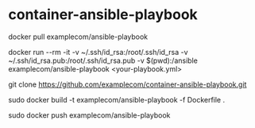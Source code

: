# container-ansible-playbook

docker pull examplecom/ansible-playbook

docker run --rm -it -v ~/.ssh/id_rsa:/root/.ssh/id_rsa -v ~/.ssh/id_rsa.pub:/root/.ssh/id_rsa.pub -v $(pwd):/ansible examplecom/ansible-playbook <your-playbook.yml>


git clone https://github.com/examplecom/container-ansible-playbook.git

sudo docker build -t examplecom/ansible-playbook -f Dockerfile .

sudo docker push examplecom/ansible-playbook
